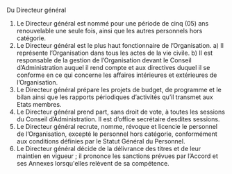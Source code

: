 Du Directeur général
1) Le Directeur général est nommé pour une période de cinq (05) ans renouvelable une
seule fois, ainsi que les autres personnels hors catégorie.
2) Le Directeur général est le plus haut fonctionnaire de l’Organisation.
a) Il représente l’Organisation dans tous les actes de la vie civile.
b) Il est responsable de la gestion de l’Organisation devant le Conseil
d’Administration auquel il rend compte et aux directives duquel il se conforme
en ce qui concerne les affaires intérieures et extérieures de l’Organisation.
3) Le Directeur général prépare les projets de budget, de programme et le bilan ainsi que
les rapports périodiques d’activités qu’il transmet aux Etats membres.
4) Le Directeur général prend part, sans droit de vote, à toutes les sessions du Conseil
d’Administration. Il est d’office secrétaire desdites sessions.
5) Le Directeur général recrute, nomme, révoque et licencie le personnel de l’Organisation,
excepté le personnel hors catégorie, conformément aux conditions définies par le Statut
Général du Personnel.
6) Le Directeur général décide de la délivrance des titres et de leur maintien en vigueur ; il
prononce les sanctions prévues par l’Accord et ses Annexes lorsqu'elles relèvent de sa
compétence.